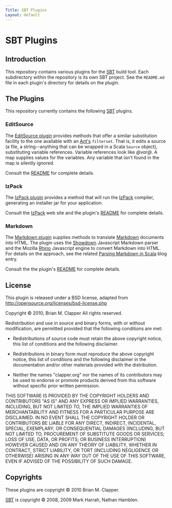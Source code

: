 ```yaml
---
Title: SBT Plugins
Layout: default
---
```


# SBT Plugins

## Introduction

This repository contains various plugins for the [SBT][sbt] build tool. Each
subdirectory within the repository is its own SBT project. See the `README.md`
file in each plugin's directory for details on the plugin.

[sbt]: http://code.google.com/p/simple-build-tool/

## The Plugins

This repository currently contains the following [SBT][sbt] plugins.

### EditSource

The [EditSource plugin][editsource] provides methods that offer a similar
substitution facility to the one available with an [Ant's][ant]
`filterset`. That is, it edits a source (a file, a string--anything that
can be wrapped in a Scala `Source` object), substituting variable
references. Variable references look like _@var@_. A map supplies values
for the variables. Any variable that isn't found in the map is silently
ignored.

Consult the [README][editsource-readme] for complete details.

[ant]: http://ant.apache.org/
[editsource]: http://github.com/bmc/sbt-plugins/tree/master/editsource/
[editsource-readme]: http://github.com/bmc/sbt-plugins/tree/master/editsource/README.md

### IzPack

The [IzPack plugin][izpack-plugin] provides a method that will run the
[IzPack][izpack] compiler, generating an installer jar for your application.

Consult the [IzPack][izpack] web site and the plugin's [README][izpack-readme] 
for complete details.

[izpack-plugin]: http://github.com/bmc/sbt-plugins/tree/master/IzPack/
[izpack-readme]: http://github.com/bmc/sbt-plugins/tree/master/IzPack/README.md
[izpack]: http://izpack.org/

### Markdown

The [Markdown plugin][md-plugin] supplies methods to translate
[Markdown][markdown] documents into HTML. The plugin uses the
[Showdown][showdown] Javascript Markdown parser and the Mozilla
[Rhino][rhino] Javascript engine to convert Markdown into HTML. For details
on the approach, see the related [Parsing Markdown in Scala][markdown-blog]
blog entry.

Consult the the plugin's [README][md-readme] for complete details.

[md-plugin]: http://github.com/bmc/sbt-plugins/tree/master/markdown/
[md-readme]: http://github.com/bmc/sbt-plugins/tree/master/markdown/README.md
[markdown]: http://daringfireball.net/projects/markdown/
[showdown]: http://attacklab.net/showdown/
[rhino]: http://www.mozilla.org/rhino/
[markdown-blog]: http://brizzled.clapper.org/id/98

License
-------

This plugin is released under a BSD license, adapted from
<http://opensource.org/licenses/bsd-license.php>

Copyright &copy; 2010, Brian M. Clapper
All rights reserved.

Redistribution and use in source and binary forms, with or without
modification, are permitted provided that the following conditions are
met:

* Redistributions of source code must retain the above copyright notice,
  this list of conditions and the following disclaimer.

* Redistributions in binary form must reproduce the above copyright
  notice, this list of conditions and the following disclaimer in the
  documentation and/or other materials provided with the distribution.

* Neither the names "clapper.org" nor the names of its contributors may be
  used to endorse or promote products derived from this software without
  specific prior written permission.

THIS SOFTWARE IS PROVIDED BY THE COPYRIGHT HOLDERS AND CONTRIBUTORS "AS
IS" AND ANY EXPRESS OR IMPLIED WARRANTIES, INCLUDING, BUT NOT LIMITED TO,
THE IMPLIED WARRANTIES OF MERCHANTABILITY AND FITNESS FOR A PARTICULAR
PURPOSE ARE DISCLAIMED. IN NO EVENT SHALL THE COPYRIGHT HOLDER OR
CONTRIBUTORS BE LIABLE FOR ANY DIRECT, INDIRECT, INCIDENTAL, SPECIAL,
EXEMPLARY, OR CONSEQUENTIAL DAMAGES (INCLUDING, BUT NOT LIMITED TO,
PROCUREMENT OF SUBSTITUTE GOODS OR SERVICES; LOSS OF USE, DATA, OR
PROFITS; OR BUSINESS INTERRUPTION) HOWEVER CAUSED AND ON ANY THEORY OF
LIABILITY, WHETHER IN CONTRACT, STRICT LIABILITY, OR TORT (INCLUDING
NEGLIGENCE OR OTHERWISE) ARISING IN ANY WAY OUT OF THE USE OF THIS
SOFTWARE, EVEN IF ADVISED OF THE POSSIBILITY OF SUCH DAMAGE.

Copyrights
----------

These plugins are copyright &copy; 2010 Brian M. Clapper.

[SBT][sbt] is copyright &copy; 2008, 2009 Mark Harrah, Nathan Hamblen.
